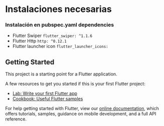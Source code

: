 # Instalaciones necesarias
### Instalación en pubspec.yaml dependencies
- Flutter Swiper `flutter_swiper: ^1.1.6`
- Flutter Http `http: ^0.12.1`
- Flutter launcher icon `flutter_launcher_icons:` <!-- Configuración de ícono de la app -->

## Getting Started

This project is a starting point for a Flutter application.

A few resources to get you started if this is your first Flutter project:

- [Lab: Write your first Flutter app](https://flutter.dev/docs/get-started/codelab)
- [Cookbook: Useful Flutter samples](https://flutter.dev/docs/cookbook)

For help getting started with Flutter, view our
[online documentation](https://flutter.dev/docs), which offers tutorials,
samples, guidance on mobile development, and a full API reference.
